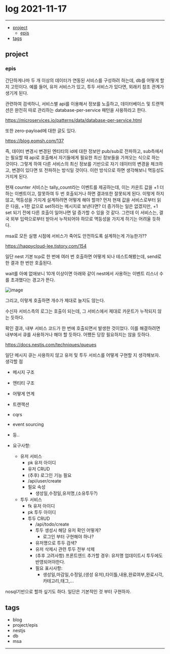 # log 2021-11-17

--------------------------

- [project](#project)
  - [epis](#epis)
- [tags](#tags)

## project

### epis

간단하게나마 두 개 이상의 데이터가 연동된 서비스를 구성하려 하는데,
db를 어떻게 할 지 고민이다.
예를 들어, 유저 서비스가 있고, 투두 서비스가 있다면, 외래키 참조 관계가 생기게 된다.

관련하여 검색하니, 서비스별 api를 이용해서 정보를 노출하고, 데이터베이스 및 트랜잭션은 완전히 따로 관리하는 database-per-service 패턴을 사용하라고 한다.

https://microservices.io/patterns/data/database-per-service.html

또한 zero-payload에 대한 글도 있다.

https://blog.eomsh.com/137

즉, 데이터 변경시 변경된 엔티티의 id에 대한 정보만 pub/sub로 전파하고, sub측에서는 필요할 때 api로 호출해서 자기들에게 필요한 최신 정보들을 가져오는 식으로 하는 것이다.
그렇게 하여 다른 서비스의 최신 정보를 기반으로 자기 데이터의 변경을 체크하고, 변경이 있다면 또 전파하는 방식일 것이다.
이런 방식으로 하면 생각해보니 멱등성도 가지게 된다.

현재 counter 서비스는 tally_count라는 이벤트를 제공하는데, 이는 카운트 값을 +1 더하는 이벤트이고, 잘못하여 두 번 호출되거나 하면 결과또한 잘못되게 된다.
이렇게 하지 않고, 멱등성을 가지게 설계하려면 어떻게 해야 할까?
먼저 현재 값을 서비스로부터 읽은 다음, +1한 값으로 set하라는 메시지로 보낸다면?
더 증가하는 일은 없겠지만, +1 set 되기 전에 다른 호출이 일어나면 덜 증가할 수 있을 것 같다.
그런데 이 서비스는, 결국 외부 입력으로부터 받아서 누적되어야 하므로 멱등성을 가지게 하기는 어려울 듯하다.

msa로 모든 실행 시점에 서비스가 죽어도 안전하도록 설계하는게 가능한가??

https://happycloud-lee.tistory.com/154

일단 nest 기본 tcp로 한 번에 여러 번 호출하면 어떻게 되나 테스트해봤는데, send로 한 결과 한 번만 호출된다.

wait를 아예 없애보니 10개 이상이면 아래와 같이 nest에서 사용하는 이벤트 리스너 수를 초과했다는 경고가 뜬다.

![image](https://user-images.githubusercontent.com/8192081/142070049-ebaa04c2-45ab-4763-9af1-c0d08c043bd1.png)

그리고, 이렇게 호출하면 개수가 제대로 늘지도 않는다.

수신자 서비스측의 로그는 호출이 되는데, 그 서비스에서 제대로 카운트가 누적되지 않는 듯하다.

확인 결과, 내부 서비스 코드가 한 번에 호출되면서 발생한 것이었다. 이를 해결하려면 내부에서 큐를 사용하거나 해야 할 듯하다.
어쨌든 당장 필요하지는 않을 듯하다.

https://docs.nestjs.com/techniques/queues

일단 메시지 큐는 사용하지 않고 유저 및 투두 서비스를 어떻게 구현할 지 생각해보자.
생각할 점
- 메시지 구조
- 엔티티 구조
- 어떻게 연계
- 트랜잭션
- cqrs
- event sourcing
- 등..

- 요구사항:
  - 유저 서비스
    - pk 유저 아이디 
    - 유저 CRUD
    - (추후) 로그인 기능 필요
    - /api/user/create
    - 필요 속성
      - 생성일,수정일,유저명,(소유투두?)
  - 투두 서비스
    - fk 유저 아이디
    - pk 투두 아이디
    - 투두 CRUD
      - /api/todo/create
      - 투두 생성시 해당 유저 확인 어떻게?
        - 로그인 부터 구현해야 하나?
      - 유저명으로 투두 검색?
      - 유저 삭제시 관련 투두 전부 삭제
      - (추후 고려사항) 프론트엔드 추가할 경우: 유저명 업데이트시 투두에도 반영되어야한다.
      - 필요 표시사항: 
        - 생성일,마감일,수정일,(생성 유저),타이틀,내용,완료여부,완료시각,카테고리,태그,...

nosql기반으로 할까 싶기도 하다.
일단은 기본적인 것 부터 구현하자.

## tags
- blog
- project/epis
- nestjs
- db
- msa

--------------------------

